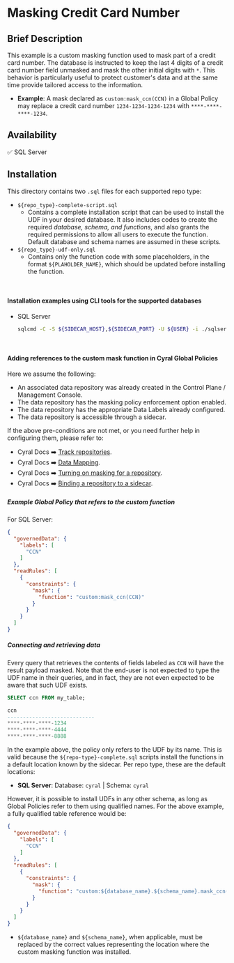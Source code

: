 # Masking Credit Card Number


Brief Description
-----------------
This example is a custom masking function used to mask part of a credit card number. The database is instructed to keep the last 4 digits of a credit card number field unmasked and mask the other initial digits with `*`. This behavior is particularly useful to protect customer's data and at the same time provide tailored access to the information.

* **Example**: A mask declared as `custom:mask_ccn(CCN)` in a Global Policy may replace a credit card number `1234-1234-1234-1234` with `****-****-****-1234`.


Availability
------------

:white_check_mark: SQL Server

Installation
------------

This directory contains two `.sql` files for each supported repo type:
* `${repo_type}-complete-script.sql`
  * Contains a complete installation script that can be used to install the UDF in your desired database. It also includes codes to create the required *database, schema, and functions*, and also grants the required permissions to allow all users to execute the function. Default database and schema names are assumed in these scripts.
* `${repo_type}-udf-only.sql`
  * Contains only the function code with some placeholders, in the format `${PLAHOLDER_NAME}`, which should be updated before installing the function.

<br>

#### Installation examples using CLI tools for the supported databases
* SQL Server
  ```sh
  sqlcmd -C -S ${SIDECAR_HOST},${SIDECAR_PORT} -U ${USER} -i ./sqlserver-complete-script.sql
  ```

<br>

#### Adding references to the custom mask function in Cyral Global Policies


Here we assume the following:
  * An associated data repository was already created in the Control Plane / Management Console.
  * The data repository has the masking policy enforcement option enabled.
  * The data repository has the appropriate Data Labels already configured.
  * The data repository is accessible through a sidecar.

If the above pre-conditions are not met, or you need further help in configuring them, please refer to:
* Cyral Docs :arrow_right: [Track repositories](https://cyral.com/docs/manage-repositories/repo-track).
* Cyral Docs :arrow_right: [Data Mapping](https://cyral.com/docs/policy/datamap).
* Cyral Docs :arrow_right: [Turning on masking for a repository](https://cyral.com/docs/using-cyral/masking/#turn-on-masking-for-the-repository-in-cyral).
* Cyral Docs :arrow_right: [Binding a repository to a sidecar](https://cyral.com/docs/sidecars/sidecar-bind-repo).

##### Example Global Policy that refers to the custom function

For SQL Server:
```json
{
  "governedData": {
    "labels": [
      "CCN"
    ]
  },
  "readRules": [
    {
      "constraints": {
        "mask": {
          "function": "custom:mask_ccn(CCN)"
        }
      }
    }
  ]
}
```

##### Connecting and retrieving data

Every query that retrieves the contents of fields labeled as `CCN` will have the result payload masked. Note that the end-user is not expected to type the UDF name in their queries, and in fact, they are not even expected to be aware that such UDF exists.

```sql
SELECT ccn FROM my_table;

ccn
----------------------------
****-****-****-1234
****-****-****-4444
****-****-****-8888
```

In the example above, the policy only refers to the UDF by its name. This is valid because the `${repo-type}-complete.sql` scripts install the functions in a default location known by the sidecar. Per repo type, these are the default locations:
  * **SQL Server**:  Database: `cyral` | Schema: `cyral`

However, it is possible to install UDFs in any other schema, as long as Global Policies refer to them using qualified names. For the above example, a fully qualified table
reference would be:

```json
{
  "governedData": {
    "labels": [
      "CCN"
    ]
  },
  "readRules": [
    {
      "constraints": {
        "mask": {
          "function": "custom:${database_name}.${schema_name}.mask_ccn(CCN)"
        }
      }
    }
  ]
}
```

* `${database_name}` and `${schema_name}`, when applicable, must be replaced by the correct values representing the location where the custom masking function was installed.
